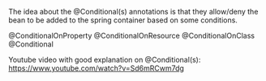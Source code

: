 The idea about the @Conditional(s) annotations is that they allow/deny the bean to be added to the spring container based on some conditions.

@ConditionalOnProperty
@ConditionalOnResource
@ConditionalOnClass
@Conditional


Youtube video with good explanation on @Conditional(s):
https://www.youtube.com/watch?v=Sd6mRCwm7dg

